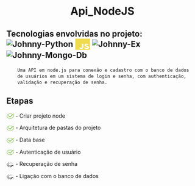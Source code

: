 
<h1 align="center">
    Api_NodeJS
</h1>


<div style="display: inline_block">
    <h2>
    Tecnologias envolvidas no projeto:<br>
    <img align="center" alt="Johnny-Python" height="30" width="40"  src="https://cdn.jsdelivr.net/gh/devicons/devicon/icons/nodejs/nodejs-original.svg" />
    <img align="center" alt="Johnny-Js" height="30" width="40" src="https://raw.githubusercontent.com/devicons/devicon/master/icons/javascript/javascript-plain.svg">
    <img align="center" alt="Johnny-Ex" height="30" width="40" src="https://cdn.jsdelivr.net/gh/devicons/devicon/icons/express/express-original.svg">
    <img align="center" alt="Johnny-Mongo-Db" height="30" width="40" src="https://cdn.jsdelivr.net/gh/devicons/devicon/icons/mongodb/mongodb-original-wordmark.svg">  
    </h2>
</div>


```
    Uma API em node.js para conexão e cadastro com o banco de dados 
    de usuários em um sistema de login e senha, com authenticação, 
    validação e recuperação de senha.
```

<h2>
    Etapas
</h2>

<p>
    <img align="center" height="15" width="20" src="./assets/img/ok.png"> - Criar projeto node
</p>

<p>
    <img align="center" height="15" width="20" src="./assets/img/ok.png"> - Arquitetura de pastas do projeto
</p>

<p>
    <img align="center" height="15" width="20" src="./assets/img/ok.png"> - Data base
</p>

<p>
    <img align="center" height="15" width="20" src="./assets/img/ok.png"> - Autenticação de usuário 
</p>

<p>
    <img align="center" height="15" width="20" src="./assets/img/ZZ5H.gif"> - Recuperação de senha
</p>

<p>
    <img align="center" height="15" width="20" src="./assets/img/ZZ5H.gif"> - Ligação com o banco de dados 
</p>

